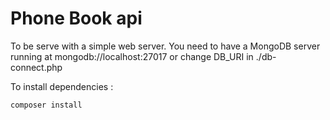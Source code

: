 # Phone Book api

To be serve with a simple web server.
You need to have a MongoDB server running at mongodb://localhost:27017 or change DB_URI in ./db-connect.php

To install dependencies : 
```bash
composer install
```
